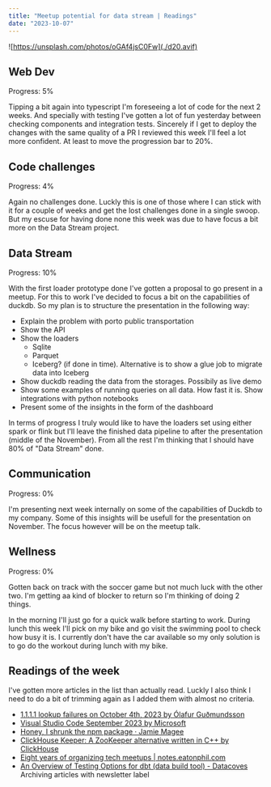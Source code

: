 ```yaml
---
title: "Meetup potential for data stream | Readings"
date: "2023-10-07"
---
```


![https://unsplash.com/photos/oGAf4jsC0Fw](./d20.avif)

## Web Dev

Progress: 5%

Tipping a bit again into typescript I'm foreseeing a lot of code for the next 2 weeks. And specially with testing I've gotten a lot of fun yesterday between checking components and integration tests. Sincerely if I get to deploy the changes with the same quality of a PR I reviewed this week I'll feel a lot more confident. At least to move the progression bar to 20%.

## Code challenges

Progress: 4%

Again no challenges done. Luckly this is one of those where I can stick with it for a couple of weeks and get the lost challenges done in a single swoop. But my escuse for having done none this week was due to have focus a bit more on the Data Stream project.

## Data Stream

Progress: 10%

With the first loader prototype done I've gotten a proposal to go present in a meetup. For this to work I've decided to focus a bit on the capabilities of duckdb. So my plan is to structure the presentation in the following way:

- Explain the problem with porto public transportation
- Show the API
- Show the loaders
  - Sqlite
  - Parquet
  - Iceberg? (if done in time). Alternative is to show a glue job to migrate data into Iceberg
- Show duckdb reading the data from the storages. Possibily as live demo
- Show some examples of running queries on all data. How fast it is. Show integrations with python notebooks
- Present some of the insights in the form of the dashboard

In terms of progress I truly would like to have the loaders set using either spark or flink but I'll leave the finished data pipeline to after the presentation (middle of the November). From all the rest I'm thinking that I should have 80% of "Data Stream" done.

## Communication

Progress: 0%

I'm presenting next week internally on some of the capabilities of Duckdb to my company. Some of this insights will be usefull for the presentation on November.
The focus however will be on the meetup talk.

## Wellness

Progress: 0%

Gotten back on track with the soccer game but not much luck with the other two. I'm getting aa kind of blocker to return so I'm thinking of doing 2 things.

In the morning I'll just go for a quick walk before starting to work. During lunch this week I'll pick on my bike and go visit the swimming pool to check how busy it is. I currently don't have the car available so my only solution is to go do the workout during lunch with my bike.

## Readings of the week

I've gotten more articles in the list than actually read. Luckly I also think I need to do a bit of trimming again as I added them with almost no criteria.

- [1.1.1.1 lookup failures on October 4th, 2023 by Ólafur Guðmundsson](https://blog.cloudflare.com/1-1-1-1-lookup-failures-on-october-4th-2023)
- [Visual Studio Code September 2023 by Microsoft](https://code.visualstudio.com/updates/v1_83)
- [Honey, I shrunk the npm package · Jamie Magee](https://jamiemagee.co.uk/blog/honey-i-shrunk-the-npm-package)
- [ClickHouse Keeper: A ZooKeeper alternative written in C++ by ClickHouse](https://clickhouse.com/blog/clickhouse-keeper-a-zookeeper-alternative-written-in-cpp)
- [Eight years of organizing tech meetups | notes.eatonphil.com](http://notes.eatonphil.com/eight-years-of-tech-meetups.html)
- [An Overview of Testing Options for dbt (data build tool) - Datacoves](https://datacoves.com/post/dbt-test-options)
Archiving articles with newsletter label
